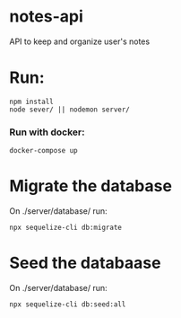 # notes-api
API to keep and organize user's notes

# Run:

```
npm install
node sever/ || nodemon server/
```
### Run with docker:

```
docker-compose up
```

# Migrate the database
On ./server/database/ run:
```
npx sequelize-cli db:migrate
```

# Seed the databaase
On ./server/database/ run:
```
npx sequelize-cli db:seed:all
```
